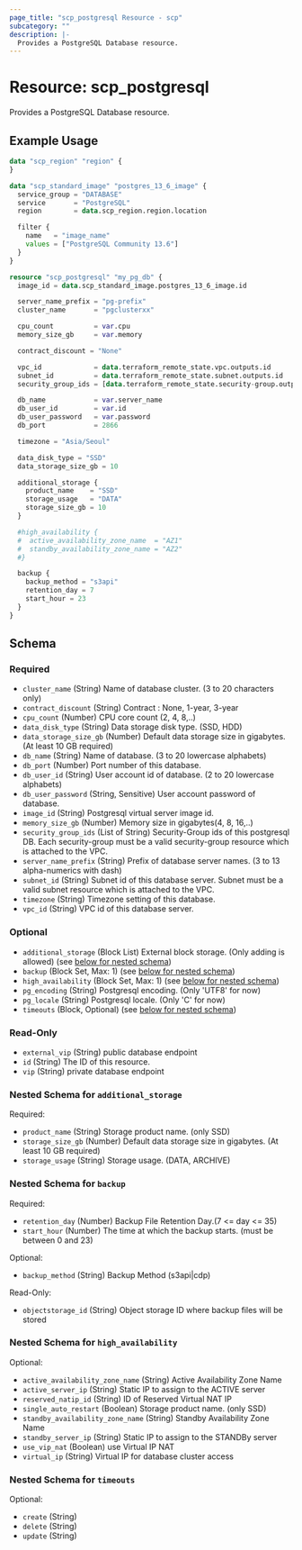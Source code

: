 ```yaml
---
page_title: "scp_postgresql Resource - scp"
subcategory: ""
description: |-
  Provides a PostgreSQL Database resource.
---
```


# Resource: scp_postgresql

Provides a PostgreSQL Database resource.


## Example Usage

```terraform
data "scp_region" "region" {
}

data "scp_standard_image" "postgres_13_6_image" {
  service_group = "DATABASE"
  service       = "PostgreSQL"
  region        = data.scp_region.region.location

  filter {
    name   = "image_name"
    values = ["PostgreSQL Community 13.6"]
  }
}

resource "scp_postgresql" "my_pg_db" {
  image_id = data.scp_standard_image.postgres_13_6_image.id

  server_name_prefix = "pg-prefix"
  cluster_name       = "pgclusterxx"

  cpu_count          = var.cpu
  memory_size_gb     = var.memory

  contract_discount = "None"

  vpc_id             = data.terraform_remote_state.vpc.outputs.id
  subnet_id          = data.terraform_remote_state.subnet.outputs.id
  security_group_ids = [data.terraform_remote_state.security-group.outputs.id]

  db_name            = var.server_name
  db_user_id         = var.id
  db_user_password   = var.password
  db_port            = 2866

  timezone = "Asia/Seoul"

  data_disk_type = "SSD"
  data_storage_size_gb = 10

  additional_storage {
    product_name    = "SSD"
    storage_usage   = "DATA"
    storage_size_gb = 10
  }

  #high_availability {
  #  active_availability_zone_name  = "AZ1"
  #  standby_availability_zone_name = "AZ2"
  #}

  backup {
    backup_method = "s3api"
    retention_day = 7
    start_hour = 23
  }
}
```

<!-- schema generated by tfplugindocs -->
## Schema

### Required

- `cluster_name` (String) Name of database cluster. (3 to 20 characters only)
- `contract_discount` (String) Contract : None, 1-year, 3-year
- `cpu_count` (Number) CPU core count (2, 4, 8,..)
- `data_disk_type` (String) Data storage disk type. (SSD, HDD)
- `data_storage_size_gb` (Number) Default data storage size in gigabytes. (At least 10 GB required)
- `db_name` (String) Name of database. (3 to 20 lowercase alphabets)
- `db_port` (Number) Port number of this database.
- `db_user_id` (String) User account id of database. (2 to 20 lowercase alphabets)
- `db_user_password` (String, Sensitive) User account password of database.
- `image_id` (String) Postgresql virtual server image id.
- `memory_size_gb` (Number) Memory size in gigabytes(4, 8, 16,..)
- `security_group_ids` (List of String) Security-Group ids of this postgresql DB. Each security-group must be a valid security-group resource which is attached to the VPC.
- `server_name_prefix` (String) Prefix of database server names. (3 to 13 alpha-numerics with dash)
- `subnet_id` (String) Subnet id of this database server. Subnet must be a valid subnet resource which is attached to the VPC.
- `timezone` (String) Timezone setting of this database.
- `vpc_id` (String) VPC id of this database server.

### Optional

- `additional_storage` (Block List) External block storage. (Only adding is allowed) (see [below for nested schema](#nestedblock--additional_storage))
- `backup` (Block Set, Max: 1) (see [below for nested schema](#nestedblock--backup))
- `high_availability` (Block Set, Max: 1) (see [below for nested schema](#nestedblock--high_availability))
- `pg_encoding` (String) Postgresql encoding. (Only 'UTF8' for now)
- `pg_locale` (String) Postgresql locale. (Only 'C' for now)
- `timeouts` (Block, Optional) (see [below for nested schema](#nestedblock--timeouts))

### Read-Only

- `external_vip` (String) public database endpoint
- `id` (String) The ID of this resource.
- `vip` (String) private database endpoint

<a id="nestedblock--additional_storage"></a>
### Nested Schema for `additional_storage`

Required:

- `product_name` (String) Storage product name. (only SSD)
- `storage_size_gb` (Number) Default data storage size in gigabytes. (At least 10 GB required)
- `storage_usage` (String) Storage usage. (DATA, ARCHIVE)


<a id="nestedblock--backup"></a>
### Nested Schema for `backup`

Required:

- `retention_day` (Number) Backup File Retention Day.(7 <= day <= 35)
- `start_hour` (Number) The time at which the backup starts. (must be between 0 and 23)

Optional:

- `backup_method` (String) Backup Method (s3api|cdp)

Read-Only:

- `objectstorage_id` (String) Object storage ID where backup files will be stored


<a id="nestedblock--high_availability"></a>
### Nested Schema for `high_availability`

Optional:

- `active_availability_zone_name` (String) Active Availability Zone Name
- `active_server_ip` (String) Static IP to assign to the ACTIVE server
- `reserved_natip_id` (String) ID of Reserved Virtual NAT IP
- `single_auto_restart` (Boolean) Storage product name. (only SSD)
- `standby_availability_zone_name` (String) Standby Availability Zone Name
- `standby_server_ip` (String) Static IP to assign to the STANDBy server
- `use_vip_nat` (Boolean) use Virtual IP NAT
- `virtual_ip` (String) Virtual IP for database cluster access


<a id="nestedblock--timeouts"></a>
### Nested Schema for `timeouts`

Optional:

- `create` (String)
- `delete` (String)
- `update` (String)

